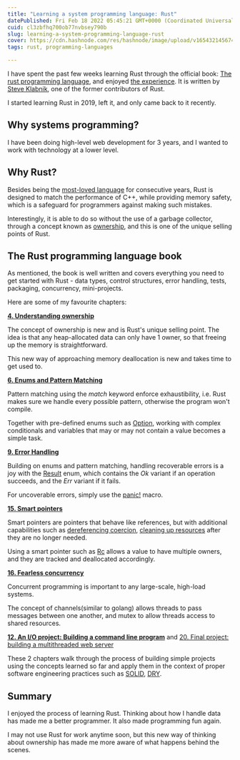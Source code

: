 ```yaml
---
title: "Learning a system programming language: Rust"
datePublished: Fri Feb 18 2022 05:45:21 GMT+0000 (Coordinated Universal Time)
cuid: cl3zbfhq700ob77nvbsey790b
slug: learning-a-system-programming-language-rust
cover: https://cdn.hashnode.com/res/hashnode/image/upload/v1654321456742/KHmxw54h9.jpeg
tags: rust, programming-languages

---
```


I have spent the past few weeks learning Rust through the official book: [The rust programming language](https://doc.rust-lang.org/stable/book/), and enjoyed [the experience](https://github.com/hanchiang/learn-rust). It is written by [Steve Klabnik](https://twitter.com/steveklabnik?ref_src=twsrc%5Egoogle%7Ctwcamp%5Eserp%7Ctwgr%5Eauthor), one of the former contributors of Rust.

I started learning Rust in 2019, left it, and only came back to it recently.

## Why systems programming?

I have been doing high-level web development for 3 years, and I wanted to work with technology at a lower level.

## Why Rust?

Besides being the [most-loved language](https://insights.stackoverflow.com/survey/2021) for consecutive years, Rust is designed to match the performance of C++, while providing memory safety, which is a safeguard for programmers against making such mistakes.

Interestingly, it is able to do so without the use of a garbage collector, through a concept known as [ownership](https://doc.rust-lang.org/book/ch04-00-understanding-ownership.html), and this is one of the unique selling points of Rust.

## The Rust programming language book

As mentioned, the book is well written and covers everything you need to get started with Rust - data types, control structures, error handling, tests, packaging, concurrency, mini-projects.

Here are some of my favourite chapters:

[**4\. Understanding ownership**](https://doc.rust-lang.org/stable/book/ch04-00-understanding-ownership.html)

The concept of ownership is new and is Rust's unique selling point. The idea is that any heap-allocated data can only have 1 owner, so that freeing up the memory is straightforward.

This new way of approaching memory deallocation is new and takes time to get used to.

[**6\. Enums and Pattern Matching**](https://doc.rust-lang.org/book/ch06-00-enums.html)

Pattern matching using the *match* keyword enforce exhaustibility, i.e. Rust makes sure we handle every possible pattern, otherwise the program won't compile.

Together with pre-defined enums such as [Option](https://doc.rust-lang.org/std/option/), working with complex conditionals and variables that may or may not contain a value becomes a simple task.

[**9\. Error Handling**](https://doc.rust-lang.org/book/ch09-00-error-handling.html)

Building on enums and pattern matching, handling recoverable errors is a joy with the [Result](https://doc.rust-lang.org/std/result/enum.Result.html) enum, which contains the *Ok* variant if an operation succeeds, and the *Err* variant if it fails.

For uncoverable errors, simply use the [panic!](https://doc.rust-lang.org/std/macro.panic.html) macro.

[**15\. Smart pointers**](https://doc.rust-lang.org/stable/book/ch15-00-smart-pointers.html)

Smart pointers are pointers that behave like references, but with additional capabilities such as [dereferencing coercion](https://doc.rust-lang.org/std/ops/trait.Deref.html), [cleaning up resources](https://doc.rust-lang.org/std/ops/trait.Drop.html) after they are no longer needed.

Using a smart pointer such as [Rc](https://doc.rust-lang.org/std/rc/struct.Rc.html) allows a value to have multiple owners, and they are tracked and deallocated accordingly.

[**16\. Fearless concurrency**](https://doc.rust-lang.org/stable/book/ch16-00-concurrency.html)

Concurrent programming is important to any large-scale, high-load systems.

The concept of channels(similar to golang) allows threads to pass messages between one another, and mutex to allow threads access to shared resources.

[**12\. An I/O project: Building a command line program**](https://doc.rust-lang.org/stable/book/ch12-00-an-io-project.html) and [20\. Final project: building a multithreaded web server](https://doc.rust-lang.org/stable/book/ch20-00-final-project-a-web-server.html)

These 2 chapters walk through the process of building simple projects using the concepts learned so far and apply them in the context of proper software engineering practices such as [SOLID](https://en.wikipedia.org/wiki/SOLID), [DRY](https://en.wikipedia.org/wiki/Don%27t_repeat_yourself).

## Summary

I enjoyed the process of learning Rust. Thinking about how I handle data has made me a better programmer. It also made programming fun again.

I may not use Rust for work anytime soon, but this new way of thinking about ownership has made me more aware of what happens behind the scenes.